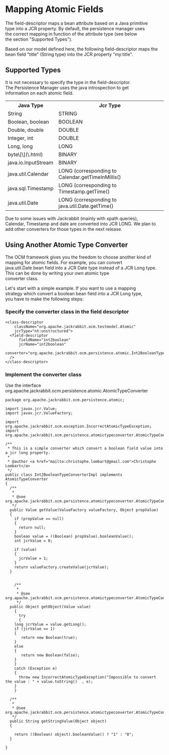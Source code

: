 <!--
   Licensed to the Apache Software Foundation (ASF) under one or more
   contributor license agreements.  See the NOTICE file distributed with
   this work for additional information regarding copyright ownership.
   The ASF licenses this file to You under the Apache License, Version 2.0
   (the "License"); you may not use this file except in compliance with
   the License.  You may obtain a copy of the License at

       http://www.apache.org/licenses/LICENSE-2.0

   Unless required by applicable law or agreed to in writing, software
   distributed under the License is distributed on an "AS IS" BASIS,
   WITHOUT WARRANTIES OR CONDITIONS OF ANY KIND, either express or implied.
   See the License for the specific language governing permissions and
   limitations under the License.
-->

Mapping Atomic Fields
=====================
The field-descriptor maps a bean attribute based on a Java primitive	   
type into a JCR property. By default, the persistence manager uses	   
the correct mapping in function of the attribute type (see below	   
the section "Supported Types").

Based on our model defined here,	   the following field-descriptor
maps the bean field "title"	      (String type) into the JCR property
"my:title".


Supported Types
---------------
 It is not necessary to specify the type in the field-descriptor.	   
The Persistence Manager uses the java introspection to get	    
information on each atomic field.

<table>
<tr><th> Java Type </th><th> Jcr Type </th></tr>
<tr><td> String </td><td> STRING </td></tr>
<tr><td> Boolean, boolean </td><td> BOOLEAN </td></tr>
<tr><td> Double, double </td><td> DOUBLE </td></tr>
<tr><td> Integer, int </td><td> DOUBLE </td></tr>
<tr><td> Long, long </td><td> LONG </td></tr>
<tr><td> byte\[\](\.html)
 </td><td> BINARY </td></tr>
<tr><td> java.io.InputStream </td><td> BINARY </td></tr>
<tr><td> java.util.Calendar </td><td> LONG (corresponding to Calendar.getTimeInMillis() </td></tr>
<tr><td> java.sql.Timestamp </td><td> LONG (corresponding to Timestamp.getTime() </td></tr>
<tr><td> java.util.Date </td><td> LONG (corresponding to java.util.Date.getTime() </td></tr>
</table>

 Due to some issues with Jackrabbit (mainly with xpath queries),	  
Calendar, Timestamp and date are converted into JCR LONG.	    We plan
to add other converters for those types in the next release.


Using Another Atomic Type Converter
-----------------------------------
The OCM framework gives you the freedom to choose another kind of	  
mapping for atomic fields. For example, you can convert 	
java.util.Date bean field into a JCR Date type instead of a	     JCR
Long type. This can be done by writing your own atomic type	    
converter class.

Let's start with a simple example. If you want to use a mapping 	 
strategy which convert a boolean bean field into a JCR Long type,	   
you have to make the following steps:


### Specify the converter class in the field descriptor


    <class-descriptor
        className="org.apache.jackrabbit.ocm.testmodel.Atomic"
        jcrType="nt:unstructured">
      <field-descriptor
          fieldName="int2boolean" 
          jcrName="int2boolean"
          converter="org.apache.jackrabbit.ocm.persistence.atomic.Int2BooleanTypeConverterImpl"
      />
    </class-descriptor>


### Implement the converter class

Use the interface org.apache.jackrabbit.ocm.persistence.atomic.AtomicTypeConverter

    package org.apache.jackrabbit.ocm.persistence.atomic;
    
    import javax.jcr.Value;
    import javax.jcr.ValueFactory;
    
    import org.apache.jackrabbit.ocm.exception.IncorrectAtomicTypeException;
    import org.apache.jackrabbit.ocm.persistence.atomictypeconverter.AtomicTypeConverter;
    
    /**
     * This is a simple converter which convert a boolean field value into a jcr long property.
     *
     * @author <a href="mailto:christophe.lombart@gmail.com">Christophe Lombart</a>
     */
    public class Int2BooleanTypeConverterImpl implements AtomicTypeConverter
    {
      /**
       *
       * @see org.apache.jackrabbit.ocm.persistence.atomictypeconverter.AtomicTypeConverter#getValue(java.lang.Object)
       */
      public Value getValue(ValueFactory valueFactory, Object propValue)
      {
        if (propValue == null)
        {
          return null;
        }
        boolean value = ((Boolean) propValue).booleanValue();
        int jcrValue = 0;
    
        if (value)
        {
          jcrValue = 1;
        }
        return valueFactory.createValue(jcrValue);
      }
    
    
        /**
         *
         * @see org.apache.jackrabbit.ocm.persistence.atomictypeconverter.AtomicTypeConverter#getObject(javax.jcr.Value)
         */
      public Object getObject(Value value)
        {
          try
          {
    	long jcrValue = value.getLong();
    	if (jcrValue == 1)
    	{
    	   return new Boolean(true);
    	}
    	else
    	{
    	   return new Boolean(false);
    	}
        }
        catch (Exception e)
        {
          throw new IncorrectAtomicTypeException("Impossible to convert the value : " + value.toString()  , e);
        }
        }
    
      /**
       *
       * @see org.apache.jackrabbit.ocm.persistence.atomictypeconverter.AtomicTypeConverter#getStringValue(java.lang.Object)
       */
      public String getStringValue(Object object)
      {
    
        return ((Boolean) object).booleanValue() ? "1" : "0";
      }
    
    }

